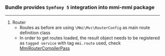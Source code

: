 ### Bundle provides `Symfony 5` integration into mmi-mmi package

---
1. Router
    * Routes as before are using `\Mmi\Mvc\RouterConfig` as main route definition class
    * In order to get routes loaded, the result object needs to be registered as `tagged service` with tag `mmi.route` used, check [MmiRouterCompilerPass](/src/DependencyInjection/CompilerPass/MmiRoutesCompilerPass.php)
